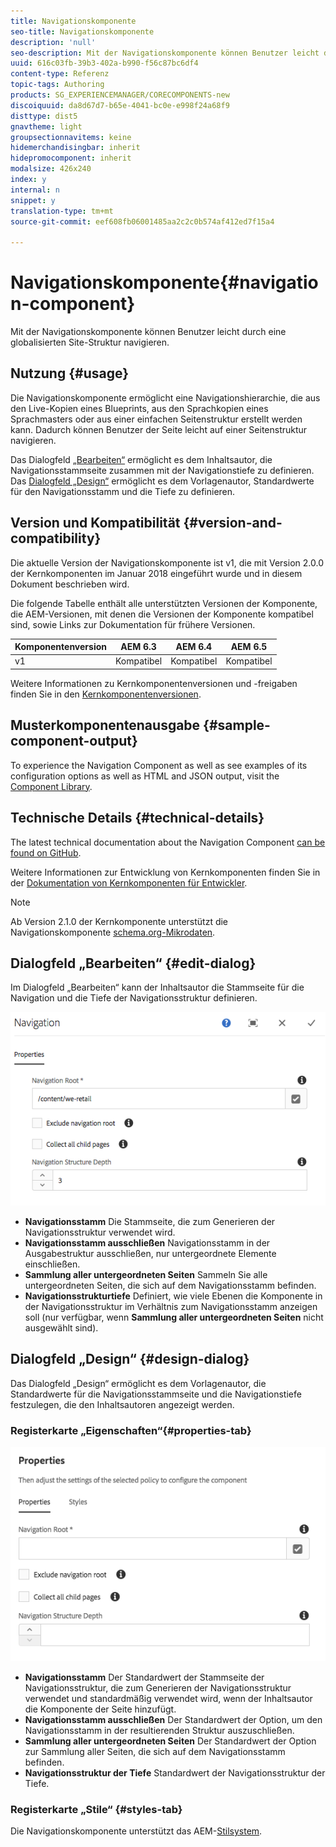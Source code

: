 ```yaml
---
title: Navigationskomponente
seo-title: Navigationskomponente
description: 'null'
seo-description: Mit der Navigationskomponente können Benutzer leicht durch eine globalisierten Site-Struktur navigieren.
uuid: 616c03fb-39b3-402a-b990-f56c87bc6df4
content-type: Referenz
topic-tags: Authoring
products: SG_EXPERIENCEMANAGER/CORECOMPONENTS-new
discoiquuid: da8d67d7-b65e-4041-bc0e-e998f24a68f9
disttype: dist5
gnavtheme: light
groupsectionnavitems: keine
hidemerchandisingbar: inherit
hidepromocomponent: inherit
modalsize: 426x240
index: y
internal: n
snippet: y
translation-type: tm+mt
source-git-commit: eef608fb06001485aa2c2c0b574af412ed7f15a4

---
```



# Navigationskomponente{#navigation-component}

Mit der Navigationskomponente können Benutzer leicht durch eine globalisierten Site-Struktur navigieren.

## Nutzung {#usage}

Die Navigationskomponente ermöglicht eine Navigationshierarchie, die aus den Live-Kopien eines Blueprints, aus den Sprachkopien eines Sprachmasters oder aus einer einfachen Seitenstruktur erstellt werden kann. Dadurch können Benutzer der Seite leicht auf einer Seitenstruktur navigieren.

Das Dialogfeld [„Bearbeiten“](#edit-dialog) ermöglicht es dem Inhaltsautor, die Navigationsstammseite zusammen mit der Navigationstiefe zu definieren. Das [Dialogfeld „Design“](#design-dialog) ermöglicht es dem Vorlagenautor, Standardwerte für den Navigationsstamm und die Tiefe zu definieren.

## Version und Kompatibilität {#version-and-compatibility}

Die aktuelle Version der Navigationskomponente ist v1, die mit Version 2.0.0 der Kernkomponenten im Januar 2018 eingeführt wurde und in diesem Dokument beschrieben wird.

Die folgende Tabelle enthält alle unterstützten Versionen der Komponente, die AEM-Versionen, mit denen die Versionen der Komponente kompatibel sind, sowie Links zur Dokumentation für frühere Versionen.

| Komponentenversion | AEM 6.3 | AEM 6.4 | AEM 6.5 |
|--- |--- |--- |--- |
| v1 | Kompatibel | Kompatibel | Kompatibel |


Weitere Informationen zu Kernkomponentenversionen und -freigaben finden Sie in den [Kernkomponentenversionen](versions.md).

## Musterkomponentenausgabe {#sample-component-output}

To experience the Navigation Component as well as see examples of its configuration options as well as HTML and JSON output, visit the [Component Library](http://opensource.adobe.com/aem-core-wcm-components/library/navigation.html).

## Technische Details {#technical-details}

The latest technical documentation about the Navigation Component [can be found on GitHub](https://github.com/adobe/aem-core-wcm-components/blob/master/content/src/content/jcr_root/apps/core/wcm/components/navigation/v1/navigation).

Weitere Informationen zur Entwicklung von Kernkomponenten finden Sie in der [Dokumentation von Kernkomponenten für Entwickler](developing.md).

>[!NOTE]
>
>Ab Version 2.1.0 der Kernkomponente unterstützt die Navigationskomponente [schema.org-Mikrodaten](https://schema.org).

## Dialogfeld „Bearbeiten“ {#edit-dialog}

Im Dialogfeld „Bearbeiten“ kann der Inhaltsautor die Stammseite für die Navigation und die Tiefe der Navigationsstruktur definieren.

![](assets/screen_shot_2018-04-03at112055.png)

* **Navigationsstamm**
Die Stammseite, die zum Generieren der Navigationsstruktur verwendet wird.
* **Navigationsstamm ausschließen**
Navigationsstamm in der Ausgabestruktur ausschließen, nur untergeordnete Elemente einschließen.
* **Sammlung aller untergeordneten Seiten**
Sammeln Sie alle untergeordneten Seiten, die sich auf dem Navigationsstamm befinden.
* **Navigationsstrukturtiefe**
Definiert, wie viele Ebenen die Komponente in der Navigationsstruktur im Verhältnis zum Navigationsstamm anzeigen soll (nur verfügbar, wenn **Sammlung aller untergeordneten Seiten** nicht ausgewählt sind).

## Dialogfeld „Design“ {#design-dialog}

Das Dialogfeld „Design“ ermöglicht es dem Vorlagenautor, die Standardwerte für die Navigationsstammseite und die Navigationstiefe festzulegen, die den Inhaltsautoren angezeigt werden.

### Registerkarte „Eigenschaften“{#properties-tab}

![](assets/screen_shot_2018-04-03at112357.png)

* **Navigationsstamm**
Der Standardwert der Stammseite der Navigationsstruktur, die zum Generieren der Navigationsstruktur verwendet und standardmäßig verwendet wird, wenn der Inhaltsautor die Komponente der Seite hinzufügt.
* **Navigationsstamm ausschließen**
Der Standardwert der Option, um den Navigationsstamm in der resultierenden Struktur auszuschließen.
* **Sammlung aller untergeordneten Seiten**
Der Standardwert der Option zur Sammlung aller Seiten, die sich auf dem Navigationsstamm befinden.
* **Navigationsstruktur der Tiefe**
Standardwert der Navigationsstruktur der Tiefe.

### Registerkarte „Stile“ {#styles-tab}

Die Navigationskomponente unterstützt das AEM-[Stilsystem](authoring.md#component-styling).